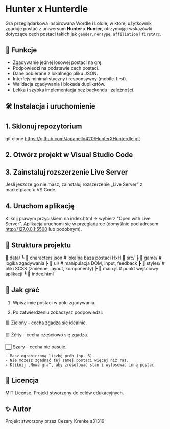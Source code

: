# Hunter x Hunterdle

Gra przeglądarkowa inspirowana Wordle i Loldle, w której użytkownik zgaduje postać z uniwersum **Hunter x Hunter**, otrzymując wskazówki dotyczące cech postaci takich jak `gender`, `nenType`, `affiliation` i `firstArc`.

## 🚀 Funkcje

- Zgadywanie jednej losowej postaci na grę.
- Podpowiedzi na podstawie cech postaci.
- Dane pobierane z lokalnego pliku JSON.
- Interfejs minimalistyczny i responsywny (mobile-first).
- Walidacja zgadywania i blokada duplikatów.
- Lekka i szybka implementacja bez backendu i zależności.

## 🛠️ Instalacja i uruchomienie

## 1. Sklonuj repozytorium

git clone https://github.com/Japanello420/HunterXHunterdle.git

## 2. Otwórz projekt w Visual Studio Code

## 3. Zainstaluj rozszerzenie Live Server

Jeśli jeszcze go nie masz, zainstaluj rozszerzenie „Live Server” z marketplace'u VS Code.

## 4. Uruchom aplikację

Kliknij prawym przyciskiem na index.html → wybierz "Open with Live Server".
Aplikacja uruchomi się w przeglądarce (domyślnie pod adresem http://127.0.0.1:5500 lub podobnym).

## 🧩 Struktura projektu

📁 data/
┗ 📜 characters.json # lokalna baza postaci HxH
📁 src/
┣ 📂 game/ # logika zgadywania
┣ 📂 ui/ # manipulacja DOM, input, feedback
┣ 📂 styles/ # pliki SCSS (zmienne, layout, komponenty)
┣ 📜 main.js # punkt wejściowy aplikacji
┗ 📜 index.html

## 📘 Jak grać

1.  Wpisz imię postaci w polu zgadywania.

2.  Po zatwierdzeniu zobaczysz podpowiedzi:

🟩 Zielony – cecha zgadza się idealnie.

🟨 Żółty – cecha częściowo się zgadza.

⬜ Szary – cecha nie pasuje.

    - Masz ograniczoną liczbę prób (np. 6).
    - Nie możesz zgadnąć tej samej postaci więcej niż raz.
    - Kliknij „Nowa gra”, aby zresetować stan i wylosować inną postać.

## 📄 Licencja

MIT License. Projekt stworzony do celów edukacyjnych.

## ✨ Autor

Projekt stworzony przez Cezary Krenke s31319
